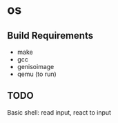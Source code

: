 # os

## Build Requirements
- make
- gcc
- genisoimage
- qemu (to run)

## TODO
Basic shell: read input, react to input
